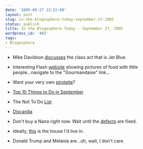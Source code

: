```yaml
---
date: '2005-09-27 13:22:00'
layout: post
slug: in-the-blogosphere-today-september-27-2005
status: publish
title: In the Blogosphere Today - September 27, 2005
wordpress_id: '402'
tags:
- Blogosphere
---
```




  * Mike Davidson [discusses](http://www.mikeindustries.com/blog/archive/2005/09/jet-blue) the class act that is Jet Blue.


  * Interesting Flash [website](http://mapage.noos.fr/minimiam/go.htm) showing pictures of food with little people...navigate to the "Gourmandaise" link...


  * Want your very own [pirolette](http://www.turnyourhead.com/faq.htm)?


  * [Top 10 Things to Do in September](http://www.apartmenttherapy.com/ny/091205/top-ten/top-10-things-to-do-during-nesting-month-003851)


  * The Not To Do [List](http://www.52projects.com/52_projects/2005/09/a_nottodo_list.html)


  * [Discardia](http://www.metagrrrl.com/discardia/)


  * Don't buy a Nano right now. Wait until the [defects](http://news.bbc.co.uk/2/hi/technology/4286294.stm) are fixed.


  * Ideally, [this](http://kramermartin.prudentialcal.com/Content/Content.aspx?ContentID=268571) is the house I'd live in.


  * Donald Trump and Melania are...oh, wait, I don't care.



